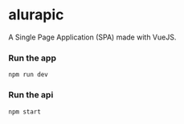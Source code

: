 # alurapic
A Single Page Application (SPA) made with VueJS.

### Run the app
```
npm run dev
```

### Run the api
```
npm start
```
